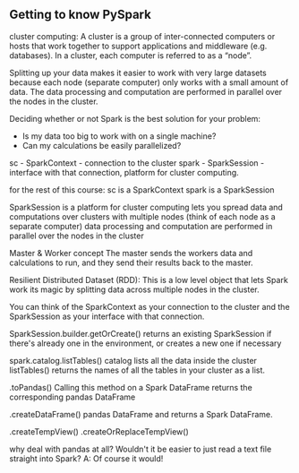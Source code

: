 ## Getting to know PySpark

cluster computing: A cluster is a group of inter-connected computers or hosts that work together to support applications and middleware (e.g. databases). In a cluster, each computer is referred to as a “node”.

Splitting up your data makes it easier to work with very large datasets because each node (separate computer) only works with a small amount of data. The data processing and computation are performed in parallel over the nodes in the cluster.

Deciding whether or not Spark is the best solution for your problem:
- Is my data too big to work with on a single machine?
- Can my calculations be easily parallelized?

sc - SparkContext - connection to the cluster
spark - SparkSession - interface with that connection, platform for cluster computing.

for the rest of this course:
	sc is a SparkContext
	spark is a SparkSession

SparkSession
	is a platform for cluster computing
	lets you spread data and computations over clusters with multiple nodes (think of each node as a separate computer)
	data processing and computation are performed in parallel over the nodes in the cluster



Master & Worker concept
	The master sends the workers data and calculations to run, and they send their results back to the master.

Resilient Distributed Dataset (RDD): This is a low level object that lets Spark work its magic by splitting data across multiple nodes in the cluster.

You can think of the SparkContext as your connection to the cluster and the SparkSession as your interface with that connection.

SparkSession.builder.getOrCreate()
	returns an existing SparkSession if there's already one in the environment, or creates a new one if necessary

spark.catalog.listTables()
	catalog lists all the data inside the cluster
	listTables() returns the names of all the tables in your cluster as a list.

.toPandas() 
	Calling this method on a Spark DataFrame returns the corresponding pandas DataFrame
	
.createDataFrame()
	pandas DataFrame and returns a Spark DataFrame.

.createTempView()
.createOrReplaceTempView()

why deal with pandas at all? 
Wouldn't it be easier to just read a text file straight into Spark? 
A: Of course it would!
